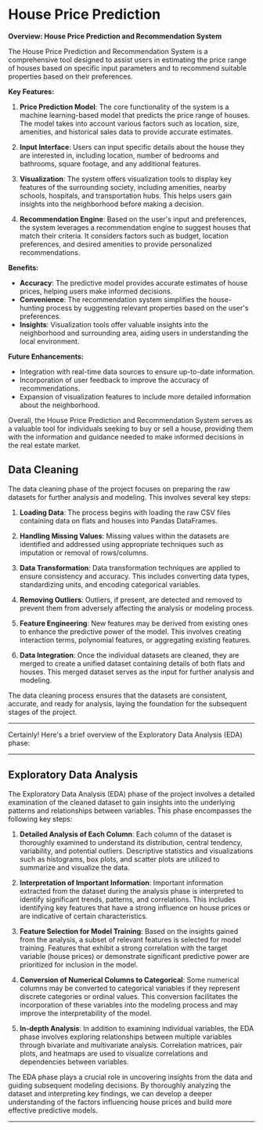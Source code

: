 # House Price Prediction

**Overview: House Price Prediction and Recommendation System**

The House Price Prediction and Recommendation System is a comprehensive tool designed to assist users in estimating the price range of houses based on specific input parameters and to recommend suitable properties based on their preferences. 

**Key Features:**

1. **Price Prediction Model**: The core functionality of the system is a machine learning-based model that predicts the price range of houses. The model takes into account various factors such as location, size, amenities, and historical sales data to provide accurate estimates.

2. **Input Interface**: Users can input specific details about the house they are interested in, including location, number of bedrooms and bathrooms, square footage, and any additional features. 

3. **Visualization**: The system offers visualization tools to display key features of the surrounding society, including amenities, nearby schools, hospitals, and transportation hubs. This helps users gain insights into the neighborhood before making a decision.

4. **Recommendation Engine**: Based on the user's input and preferences, the system leverages a recommendation engine to suggest houses that match their criteria. It considers factors such as budget, location preferences, and desired amenities to provide personalized recommendations.

**Benefits:**

- **Accuracy**: The predictive model provides accurate estimates of house prices, helping users make informed decisions.
- **Convenience**: The recommendation system simplifies the house-hunting process by suggesting relevant properties based on the user's preferences.
- **Insights**: Visualization tools offer valuable insights into the neighborhood and surrounding area, aiding users in understanding the local environment.

**Future Enhancements:**

- Integration with real-time data sources to ensure up-to-date information.
- Incorporation of user feedback to improve the accuracy of recommendations.
- Expansion of visualization features to include more detailed information about the neighborhood.

Overall, the House Price Prediction and Recommendation System serves as a valuable tool for individuals seeking to buy or sell a house, providing them with the information and guidance needed to make informed decisions in the real estate market.


## Data Cleaning 

The data cleaning phase of the project focuses on preparing the raw datasets for further analysis and modeling. This involves several key steps:

1. **Loading Data**: The process begins with loading the raw CSV files containing data on flats and houses into Pandas DataFrames.

2. **Handling Missing Values**: Missing values within the datasets are identified and addressed using appropriate techniques such as imputation or removal of rows/columns.

3. **Data Transformation**: Data transformation techniques are applied to ensure consistency and accuracy. This includes converting data types, standardizing units, and encoding categorical variables.

4. **Removing Outliers**: Outliers, if present, are detected and removed to prevent them from adversely affecting the analysis or modeling process.

5. **Feature Engineering**: New features may be derived from existing ones to enhance the predictive power of the model. This involves creating interaction terms, polynomial features, or aggregating existing features.

6. **Data Integration**: Once the individual datasets are cleaned, they are merged to create a unified dataset containing details of both flats and houses. This merged dataset serves as the input for further analysis and modeling.

The data cleaning process ensures that the datasets are consistent, accurate, and ready for analysis, laying the foundation for the subsequent stages of the project.

--- 
Certainly! Here's a brief overview of the Exploratory Data Analysis (EDA) phase:

---

## Exploratory Data Analysis 

The Exploratory Data Analysis (EDA) phase of the project involves a detailed examination of the cleaned dataset to gain insights into the underlying patterns and relationships between variables. This phase encompasses the following key steps:

1. **Detailed Analysis of Each Column**: Each column of the dataset is thoroughly examined to understand its distribution, central tendency, variability, and potential outliers. Descriptive statistics and visualizations such as histograms, box plots, and scatter plots are utilized to summarize and visualize the data.

2. **Interpretation of Important Information**: Important information extracted from the dataset during the analysis phase is interpreted to identify significant trends, patterns, and correlations. This includes identifying key features that have a strong influence on house prices or are indicative of certain characteristics.

3. **Feature Selection for Model Training**: Based on the insights gained from the analysis, a subset of relevant features is selected for model training. Features that exhibit a strong correlation with the target variable (house prices) or demonstrate significant predictive power are prioritized for inclusion in the model.

4. **Conversion of Numerical Columns to Categorical**: Some numerical columns may be converted to categorical variables if they represent discrete categories or ordinal values. This conversion facilitates the incorporation of these variables into the modeling process and may improve the interpretability of the model.

5. **In-depth Analysis**: In addition to examining individual variables, the EDA phase involves exploring relationships between multiple variables through bivariate and multivariate analysis. Correlation matrices, pair plots, and heatmaps are used to visualize correlations and dependencies between variables.

The EDA phase plays a crucial role in uncovering insights from the data and guiding subsequent modeling decisions. By thoroughly analyzing the dataset and interpreting key findings, we can develop a deeper understanding of the factors influencing house prices and build more effective predictive models.

---


 
